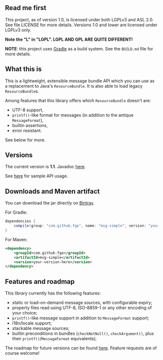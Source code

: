 ## Read me first

This project, as of version 1.0, is licensed under both LGPLv3 and ASL 2.0. See
file LICENSE for more details. Versions 1.0 and lower are licensed under LGPLv3
only.

**Note the "L" in "LGPL". LGPL AND GPL ARE QUITE DIFFERENT!**

**NOTE**: this project uses [Gradle](http://gradle.org) as a build system. See the `BUILD.md` file
for more details.

## What this is

This is a lightweight, extensible message bundle API which you can use as a replacement to Java's
`ResourceBundle`. It is also able to load legacy `ResourceBundle`s.

Among features that this library offers which `ResourceBundle` doesn't are:

* UTF-8 support,
* `printf()`-like format for messages (in addition to the antique `MessageFormat`),
* builtin assertions,
* error resistant.

See below for more.

## Versions

The current version is **1.1**. Javadoc [here](http://fge.github.io/msg-simple/index.html).

See [here](https://github.com/fge/msg-simple/wiki/Examples) for sample API usage.

## Downloads and Maven artifact

You can download the jar directly on [Bintray](https://bintray.com/fge/maven/msg-simple).

For Gradle:

```gradle
dependencies {
    compile(group: "com.github.fge", name: "msg-simple", version: "yourVersionHere");
}
```

For Maven:

```xml
<dependency>
    <groupId>com.github.fge</groupId>
    <artifactId>msg-simple</artifactId>
    <version>your-version-here</version>
</dependency>
```

## Features and roadmap

This library currently has the following features:

* static or load-on-demand message sources, with configurable expiry;
* property files read using UTF-8, ISO-8859-1 or any other encoding of your choice;
* `printf()`-like message support in addition to `MessageFormat` support;
* i18n/locale support;
* stackable message sources;
* builtin preconditions in bundles (`checkNotNull()`, `checkArgument()`, plus their `printf()`/`MessageFormat` equivalents);

The roadmap for future versions can be found [here](https://github.com/fge/msg-simple/wiki/Roadmap). Feature requests are of course
welcome!

